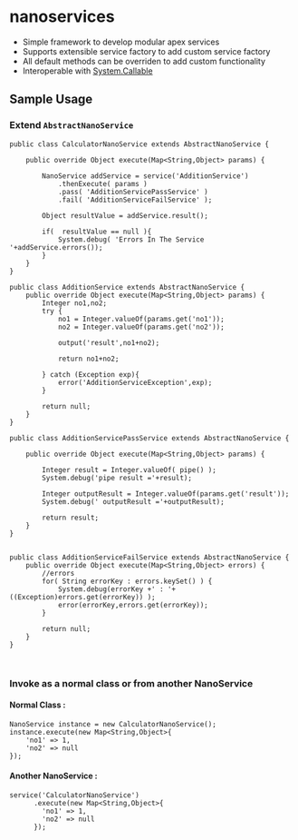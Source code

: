 # nanoservices 
- Simple framework to develop modular apex services
- Supports extensible service factory to add custom service factory
- All default methods can be overriden to add custom functionality
- Interoperable with [System.Callable](https://developer.salesforce.com/docs/atlas.en-us.apexcode.meta/apexcode/apex_interface_System_Callable.htm)


## Sample Usage

### Extend ```AbstractNanoService```
```
public class CalculatorNanoService extends AbstractNanoService {
	
    public override Object execute(Map<String,Object> params) {
        
        NanoService addService = service('AdditionService')
            .thenExecute( params )
            .pass( 'AdditionServicePassService' )
            .fail( 'AdditionServiceFailService' );

        Object resultValue = addService.result();

        if(  resultValue == null ){
        	System.debug( 'Errors In The Service '+addService.errors());
        }   
    }
}

public class AdditionService extends AbstractNanoService {
    public override Object execute(Map<String,Object> params) {
        Integer no1,no2;
        try {
            no1 = Integer.valueOf(params.get('no1'));
            no2 = Integer.valueOf(params.get('no2'));

            output('result',no1+no2);
            
            return no1+no2;

        } catch (Exception exp){
            error('AdditionServiceException',exp);
        }
        
        return null;
    }
}

public class AdditionServicePassService extends AbstractNanoService {

	public override Object execute(Map<String,Object> params) {

        Integer result = Integer.valueOf( pipe() );
        System.debug('pipe result ='+result);

        Integer outputResult = Integer.valueOf(params.get('result'));
		System.debug(' outputResult ='+outputResult);

        return result;
    }
}


public class AdditionServiceFailService extends AbstractNanoService {
	public override Object execute(Map<String,Object> errors) {
        //errors
        for( String errorKey : errors.keySet() ) {
        	System.debug(errorKey +' : '+ ((Exception)errors.get(errorKey)) );
        	error(errorKey,errors.get(errorKey));
        }

        return null;
    }
}



```

### Invoke as a normal class or from another NanoService

#### Normal Class : 
```
NanoService instance = new CalculatorNanoService();
instance.execute(new Map<String,Object>{
    'no1' => 1,
    'no2' => null
});
```

#### Another NanoService : 
```
service('CalculatorNanoService')
      .execute(new Map<String,Object>{
	    'no1' => 1,
	    'no2' => null
      });
```





